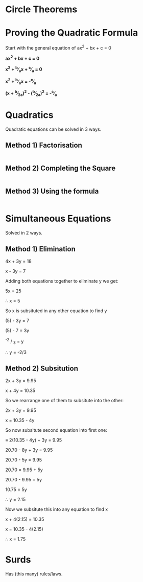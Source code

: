 # Circle Theorems



# Proving the Quadratic Formula

Start with the general equation of ax<sup>2</sup> + bx + c = 0

**ax<sup>2</sup> + bx + c = 0**

**x<sup>2</sup> + <sup>b</sup>⁄<sub>a</sub>x + <sup>c</sup>⁄<sub>a</sub> = 0**

**x<sup>2</sup> + <sup>b</sup>⁄<sub>a</sub>x = -<sup>c</sup>⁄<sub>a</sub>**

**(x + <sup>b</sup>⁄<sub>2a</sub>)<sup>2</sup> - (<sup>b</sup>⁄<sub>2a</sub>)<sup>2</sup> = -<sup>c</sup>⁄<sub>a</sub>**

# Quadratics

Quadratic equations can be solved in 3 ways.

## Method 1) Factorisation
```

```

## Method 2) Completing the Square
```

```

## Method 3) Using the formula
```

```

# Simultaneous Equations

Solved in 2 ways.

## Method 1) Elimination

4x + 3y = 18

 x - 3y = 7

Adding both equations together to eliminate y we get:

5x     = 25

∴ x = 5

So x is subsituted in any other equation to find y

(5) - 3y = 7

(5) - 7 = 3y

<sup>-2</sup> / <sub>3</sub> = y

∴ y = -2/3



## Method 2) Subsitution

2x + 3y =  9.95

 x + 4y = 10.35
 
So we rearrange one of them to subsitute into the other:

2x + 3y =  9.95

 x = 10.35 - 4y

So now subsitute second equation into first one:

≡ 2(10.35 - 4y) + 3y = 9.95

20.70 - 8y + 3y = 9.95

20.70 - 5y = 9.95

20.70 = 9.95 + 5y

20.70 - 9.95 = 5y

10.75 = 5y

∴ y = 2.15

Now we subsitute this into any equation to find x

x + 4(2.15) = 10.35

x = 10.35 - 4(2.15)

∴ x = 1.75

# Surds

Has (this many) rules/laws.
